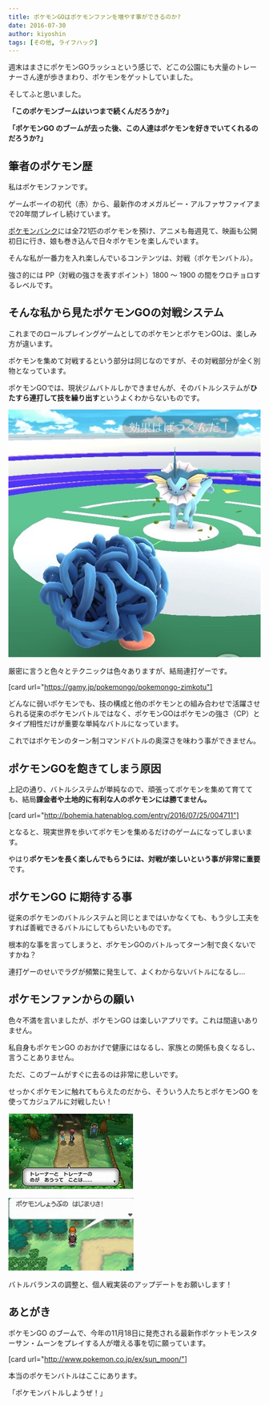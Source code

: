 ```yaml
---
title: ポケモンGOはポケモンファンを増やす事ができるのか?
date: 2016-07-30
author: kiyoshin
tags: [その他, ライフハック]
---
```


週末はまさにポケモンGOラッシュという感じで、どこの公園にも大量のトレーナーさん達が歩きまわり、ポケモンをゲットしていました。

そしてふと思いました。

**「このポケモンブームはいつまで続くんだろうか?」**

**「ポケモンGO のブームが去った後、この人達はポケモンを好きでいてくれるのだろうか?」**

## 筆者のポケモン歴

私はポケモンファンです。

ゲームボーイの初代（赤）から、最新作のオメガルビー・アルファサファイアまで20年間プレイし続けています。

[ポケモンバンク](http://www.pokemon.co.jp/ex/pokemonbank/)には全721匹のポケモンを預け、アニメも毎週見て、映画も公開初日に行き、娘も巻き込んで日々ポケモンを楽しんでいます。

そんな私が一番力を入れ楽しんでいるコンテンツは、対戦（ポケモンバトル）。

強さ的には PP（対戦の強さを表すポイント）1800 ～ 1900 の間をウロチョロするレベルです。

## そんな私から見たポケモンGOの対戦システム

これまでのロールプレイングゲームとしてのポケモンとポケモンGOは、楽しみ方が違います。

ポケモンを集めて対戦するという部分は同じなのですが、その対戦部分が全く別物となっています。

ポケモンGOでは、現状ジムバトルしかできませんが、そのバトルシステムが**ひたすら連打して技を繰り出す**というよくわからないものです。

![pokemongobattle](images/pokemongo-increasing-the-pokemonfan-1.jpg)

厳密に言うと色々とテクニックは色々ありますが、結局連打ゲーです。

[card url="https://gamy.jp/pokemongo/pokemongo-zimkotu"]

どんなに弱いポケモンでも、技の構成と他のポケモンとの組み合わせで活躍させられる従来のポケモンバトルではなく、ポケモンGOはポケモンの強さ（CP）とタイプ相性だけが重要な単純なバトルになっています。

これではポケモンのターン制コマンドバトルの奥深さを味わう事ができません。

## ポケモンGOを飽きてしまう原因

上記の通り、バトルシステムが単純なので、頑張ってポケモンを集めて育てても、結局**課金者や土地的に有利な人のポケモンには勝てません。**

[card url="http://bohemia.hatenablog.com/entry/2016/07/25/004711"]

となると、現実世界を歩いてポケモンを集めるだけのゲームになってしまいます。

やはり**ポケモンを長く楽しんでもらうには、対戦が楽しいという事が非常に重要**です。

## ポケモンGO に期待する事

従来のポケモンのバトルシステムと同じとまではいかなくても、もう少し工夫をすれば善戦できるバトルにしてもらいたいものです。

根本的な事を言ってしまうと、ポケモンGOのバトルってターン制で良くないですかね？

連打ゲーのせいでラグが頻繁に発生して、よくわからないバトルになるし…

## ポケモンファンからの願い

色々不満を言いましたが、ポケモンGO は楽しいアプリです。これは間違いありません。

私自身もポケモンGO のおかげで健康にはなるし、家族との関係も良くなるし、言うことありません。

ただ、このブームがすぐに去るのは非常に悲しいです。

せっかくポケモンに触れてもらえたのだから、そういう人たちとポケモンGO を使ってカジュアルに対戦したい！

![pokemongo20](images/pokemongo-increasing-the-pokemonfan-2.jpg)

![pokemongo21](images/pokemongo-increasing-the-pokemonfan-3.jpg)

バトルバランスの調整と、個人戦実装のアップデートをお願いします！

## あとがき

ポケモンGO のブームで、今年の11月18日に発売される最新作ポケットモンスターサン・ムーンをプレイする人が増える事を切に願っています。

[card url="http://www.pokemon.co.jp/ex/sun_moon/"]

本当のポケモンバトルはここにあります。

「ポケモンバトルしようぜ！」